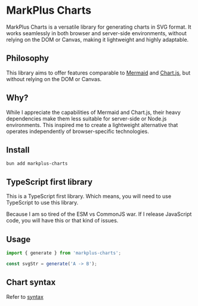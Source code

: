 # MarkPlus Charts

MarkPlus Charts is a versatile library for generating charts in SVG format. It works seamlessly in both browser and server-side environments, without relying on the DOM or Canvas, making it lightweight and highly adaptable.

## Philosophy

This library aims to offer features comparable to [Mermaid](https://mermaid.js.org/) and [Chart.js](https://www.chartjs.org/), but without relying on the DOM or Canvas.

## Why?

While I appreciate the capabilities of Mermaid and Chart.js, their heavy dependencies make them less suitable for server-side or Node.js environments. This inspired me to create a lightweight alternative that operates independently of browser-specific technologies.

## Install

```
bun add markplus-charts
```

## TypeScript first library

This is a TypeScript first library.
Which means, you will need to use TypeScript to use this library.

Because I am so tired of the ESM vs CommonJS war.
If I release JavaScript code, you will have this or that kind of issues.

## Usage

```ts
import { generate } from 'markplus-charts';

const svgStr = generate('A -> B');
```

## Chart syntax

Refer to [syntax](./syntax.md)
